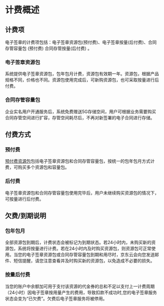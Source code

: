 # 计费概述

## 计费项

电子签章的计费项包括：电子签章资源包(预付费)、电子签章按量(后付费)、合同存管容量包 (预付费) 合同存管按量(后付费) 。

### 电子签章资源包

系统提供电子签章资源包，包年包月计费，资源包有效期一年。资源包，根据产品规格不同，价格也不同。资源包使用完成后，可新购资源包，也可采取按量进行后付费。

### 合同存管容量包

企业实名用户开通服务后，系统免费赠送5G存储空间，用户可根据业务需要购买合同存管空间进行扩容，存管空间耗尽后，不再对新签署的电子合同进行存储。

## 付费方式

### 预付费

[预付费资源包](/Electronic-Signature/Pricing/Resource-Packages.md)包括电子签章资源包和合同存管容量包，按统一的包年包月方式计费，可购买多个资源包和容量包。

### 后付费

电子签章资源包和合同存管容量包使用完毕后，用户未继续购买资源包的情况下，可按量进行后付费。

## 欠费/到期说明

### 包年包月

全部资源包到期后，计费状态会被标记为到期状态。若24小时内，未购买新的资源包，系统将按量进行计费。若在24小时内及时购买资源包，则资源包可正常使用。当您的电子签章资源包或合同存管容量包到期和用尽时，京东云会向您发送邮件、短信提醒，请您注意查看并及时购买新的资源包，以免造成不必要的损失。

### 按量后付费

当您的账户中余额加可用于支付该资源的代金券的总和不足以支付上一计费周期（24小时）因电子签章按用量产生的费用，导致扣款不成功时,您的电子签章服务状态会变为“已欠费”。欠费后电子签章服务将被停用。
